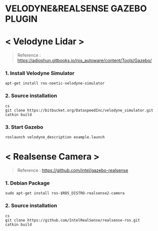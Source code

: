 VELODYNE&REALSENSE GAZEBO PLUGIN
===

# < Velodyne Lidar >
> Reference : https://adioshun.gitbooks.io/ros_autoware/content/Tools/Gazebo/

### 1. Install Velodyne Simulator
```
apt-get install ros-noetic-velodyne-simulator
```

### 2. Source installation

```
cs
git clone https://bitbucket.org/DataspeedInc/velodyne_simulator.git
catkin build
```

### 3. Start Gazebo
```
roslaunch velodyne_description example.launch
```

# < Realsense Camera >
> Reference : https://github.com/intel/gazebo-realsense

### 1. Debian Package
```
sudo apt-get install ros-$ROS_DISTRO-realsense2-camera
```

### 2. Source installation
```
cs
git clone https://github.com/IntelRealSense/realsense-ros.git
catkin build
```
